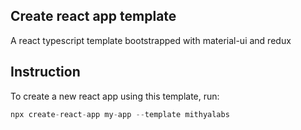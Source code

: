 ## Create react app template
A react typescript template bootstrapped with material-ui and redux


## Instruction
To create a new react app using this template, run:
```typescript
npx create-react-app my-app --template mithyalabs
```
